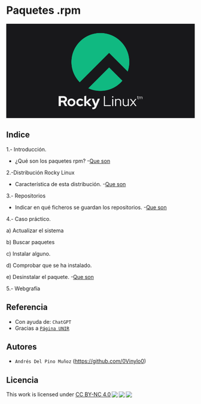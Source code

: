 # Paquetes .rpm

![img1](img/rocky-linux.png)

## Indice

1.- Introducción.

- ¿Qué son los paquetes rpm?
    -[Que son](contenidos/1-que_son.md)

2.-Distribución Rocky Linux

- Característica de esta distribución.
    -[Que son](contenidos/2-caracteristicas.md)

3.- Repositorios

- Indicar en qué ficheros se guardan los repositorios.
    -[Que son](contenidos/3-ficheros.md)

4.- Caso práctico.

  a) Actualizar el sistema

  b) Buscar paquetes

  c) Instalar alguno.

  d) Comprobar que se ha instalado.

  e) Desinstalar el paquete.
    -[Que son](contenidos/4-caso_practico.md)

5.- Webgrafía

## Referencia

- Con ayuda de: `ChatGPT` 
- Gracias a [`Página UNIR`](https://www.unir.net/ingenieria/revista/riesgos-laborales-informatica/)

## Autores

- `Andrés Del Pino Muñoz` (https://github.com/0Vinylo0)

## Licencia
<p xmlns:cc="http://creativecommons.org/ns#" >This work is licensed under <a href="http://creativecommons.org/licenses/by-nc/4.0/?ref=chooser-v1" target="_blank" rel="license noopener noreferrer" style="display:inline-block;">CC BY-NC 4.0<img style="height:22px!important;margin-left:3px;vertical-align:text-bottom;" src="https://mirrors.creativecommons.org/presskit/icons/cc.svg?ref=chooser-v1"><img style="height:22px!important;margin-left:3px;vertical-align:text-bottom;" src="https://mirrors.creativecommons.org/presskit/icons/by.svg?ref=chooser-v1"><img style="height:22px!important;margin-left:3px;vertical-align:text-bottom;" src="https://mirrors.creativecommons.org/presskit/icons/nc.svg?ref=chooser-v1"></a></p>
